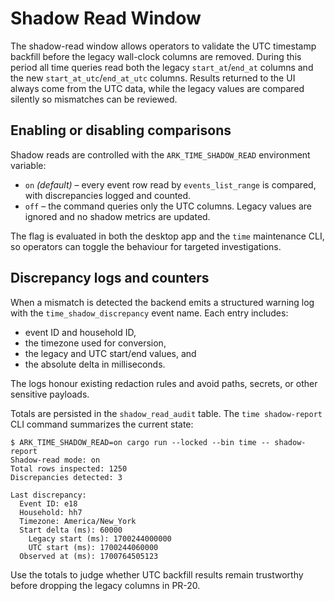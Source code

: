 # Shadow Read Window

The shadow-read window allows operators to validate the UTC timestamp backfill
before the legacy wall-clock columns are removed. During this period all time
queries read both the legacy `start_at`/`end_at` columns and the new
`start_at_utc`/`end_at_utc` columns. Results returned to the UI always come from
the UTC data, while the legacy values are compared silently so mismatches can be
reviewed.

## Enabling or disabling comparisons

Shadow reads are controlled with the `ARK_TIME_SHADOW_READ` environment
variable:

- `on` *(default)* – every event row read by `events_list_range` is compared,
  with discrepancies logged and counted.
- `off` – the command queries only the UTC columns. Legacy values are ignored
  and no shadow metrics are updated.

The flag is evaluated in both the desktop app and the `time` maintenance CLI, so
operators can toggle the behaviour for targeted investigations.

## Discrepancy logs and counters

When a mismatch is detected the backend emits a structured warning log with the
`time_shadow_discrepancy` event name. Each entry includes:

- event ID and household ID,
- the timezone used for conversion,
- the legacy and UTC start/end values, and
- the absolute delta in milliseconds.

The logs honour existing redaction rules and avoid paths, secrets, or other
sensitive payloads.

Totals are persisted in the `shadow_read_audit` table. The `time shadow-report`
CLI command summarizes the current state:

```text
$ ARK_TIME_SHADOW_READ=on cargo run --locked --bin time -- shadow-report
Shadow-read mode: on
Total rows inspected: 1250
Discrepancies detected: 3

Last discrepancy:
  Event ID: e18
  Household: hh7
  Timezone: America/New_York
  Start delta (ms): 60000
    Legacy start (ms): 1700244000000
    UTC start (ms): 1700244060000
  Observed at (ms): 1700764505123
```

Use the totals to judge whether UTC backfill results remain trustworthy before
dropping the legacy columns in PR-20.
